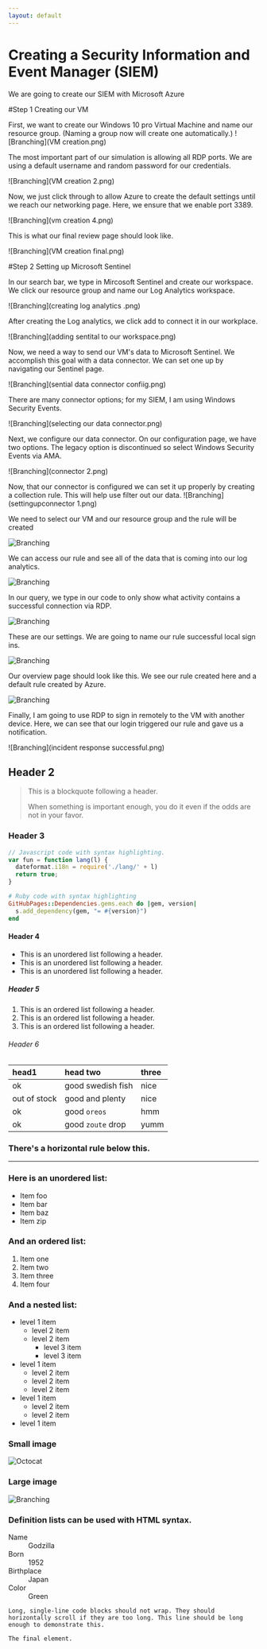 ```yaml
---
layout: default
---
```


# Creating a Security Information and Event Manager (SIEM)

We are going to create our SIEM with Microsoft Azure

#Step 1 Creating our VM 

First, we want to create our Windows 10 pro Virtual Machine and name our resource group. (Naming a group now will create one automatically.) 
![Branching](VM creation.png)

The most important part of our simulation is allowing all RDP ports. We are using a default username and random password for our credentials. 

![Branching](VM creation 2.png)

Now, we just click through to allow Azure to create the default settings until we reach our networking page. Here, we ensure that we enable port 3389.  

![Branching](vm creation 4.png)

This is what our final review page should look like.

![Branching](VM creation final.png)

#Step 2 Setting up Microsoft Sentinel

In our search bar, we type in Mircosoft Sentinel and create our workspace. We click our resource group and name our Log Analytics workspace.

![Branching](creating log analytics .png)

After creating the Log analytics, we click add to connect it in our workplace.

![Branching](adding sentital to our workspace.png)

Now, we need a way to send our VM's data to Microsoft Sentinel. We accomplish this goal with a data connector. We can set one up by navigating our Sentinel page. 

![Branching](sential data connector confiig.png)

There are many connector options; for my SIEM, I am using Windows Security Events. 

![Branching](selecting our data connector.png)

Next, we configure our data connector. On our configuration page, we have two options. The legacy option is discontinued so select Windows Security Events via AMA. 

![Branching](connector 2.png)

Now, that our connector is configured we can set it up properly by creating a collection rule. This will help use filter out our data.
![Branching](settingupconnector 1.png)

We need to select our VM and our resource group and the rule will be created

![Branching](settingupconnector2.png)

We can access our rule and see all of the data that is coming into our log analytics. 

![Branching](rulescreation1.png)

In our query, we type in our code to only show what activity contains a successful connection via RDP. 

![Branching](rulecreation2.png)

These are our settings. We are going to name our rule successful local sign ins. 

![Branching](rulecreation3.png)

Our overview page should look like this. We see our rule created here and a default rule created by Azure.

![Branching](rulecreation4.png)

Finally, I am going to use RDP to sign in remotely to the VM with another device. Here, we can see that our login triggered our rule and gave us a notification. 

![Branching](incident response successful.png)

## Header 2

> This is a blockquote following a header.
>
> When something is important enough, you do it even if the odds are not in your favor.

### Header 3

```js
// Javascript code with syntax highlighting.
var fun = function lang(l) {
  dateformat.i18n = require('./lang/' + l)
  return true;
}
```

```ruby
# Ruby code with syntax highlighting
GitHubPages::Dependencies.gems.each do |gem, version|
  s.add_dependency(gem, "= #{version}")
end
```

#### Header 4

*   This is an unordered list following a header.
*   This is an unordered list following a header.
*   This is an unordered list following a header.

##### Header 5

1.  This is an ordered list following a header.
2.  This is an ordered list following a header.
3.  This is an ordered list following a header.

###### Header 6

| head1        | head two          | three |
|:-------------|:------------------|:------|
| ok           | good swedish fish | nice  |
| out of stock | good and plenty   | nice  |
| ok           | good `oreos`      | hmm   |
| ok           | good `zoute` drop | yumm  |

### There's a horizontal rule below this.

* * *

### Here is an unordered list:

*   Item foo
*   Item bar
*   Item baz
*   Item zip

### And an ordered list:

1.  Item one
1.  Item two
1.  Item three
1.  Item four

### And a nested list:

- level 1 item
  - level 2 item
  - level 2 item
    - level 3 item
    - level 3 item
- level 1 item
  - level 2 item
  - level 2 item
  - level 2 item
- level 1 item
  - level 2 item
  - level 2 item
- level 1 item

### Small image

![Octocat](https://github.githubassets.com/images/icons/emoji/octocat.png)

### Large image

![Branching](https://guides.github.com/activities/hello-world/branching.png)


### Definition lists can be used with HTML syntax.

<dl>
<dt>Name</dt>
<dd>Godzilla</dd>
<dt>Born</dt>
<dd>1952</dd>
<dt>Birthplace</dt>
<dd>Japan</dd>
<dt>Color</dt>
<dd>Green</dd>
</dl>

```
Long, single-line code blocks should not wrap. They should horizontally scroll if they are too long. This line should be long enough to demonstrate this.
```

```
The final element.
```
